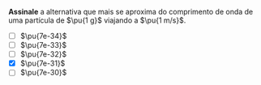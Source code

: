 **Assinale** a alternativa que mais se aproxima do comprimento de onda de uma partícula de $\pu{1 g}$ viajando a $\pu{1 m/s}$.

- [ ] $\pu{7e-34}$
- [ ] $\pu{7e-33}$
- [ ] $\pu{7e-32}$
- [x] $\pu{7e-31}$
- [ ] $\pu{7e-30}$
